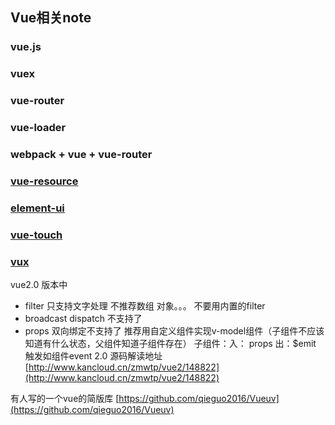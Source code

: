 ## Vue相关note

### vue.js
### vuex
### vue-router
### vue-loader
### webpack + vue + vue-router
### [vue-resource](./resulrce.md)
### [element-ui](./element-vue-ui.md)
### [vue-touch](./vue-touch.md)
### [vux](./vux了解.md)



vue2.0 版本中
+ filter  只支持文字处理  不推荐数组 对象。。。 不要用内置的filter
+ broadcast  dispatch 不支持了
+ props 双向绑定不支持了  推荐用自定义组件实现v-model组件（子组件不应该知道有什么状态，父组件知道子组件存在） 
  子组件：入： props   出：$emit   触发如组件event
2.0 源码解读地址
[http://www.kancloud.cn/zmwtp/vue2/148822](http://www.kancloud.cn/zmwtp/vue2/148822)

有人写的一个vue的简版库 [https://github.com/qieguo2016/Vueuv](https://github.com/qieguo2016/Vueuv)
